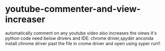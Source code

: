 # youtube-commenter-and-view-increaser
automatically comment on any youtube video  also increases the views
it's python code need below drivers and IDE:
chrome driver,spyder anconda
install chrome driver
past the file in crome driver and open using syper
run!!
